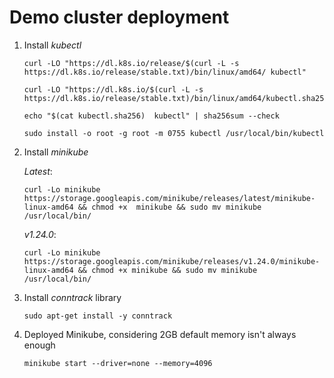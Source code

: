 # Demo cluster deployment

1. Install *kubectl*

   ```console
   curl -LO "https://dl.k8s.io/release/$(curl -L -s https://dl.k8s.io/release/stable.txt)/bin/linux/amd64/ kubectl"
   ```

   ```console
   curl -LO "https://dl.k8s.io/$(curl -L -s https://dl.k8s.io/release/stable.txt)/bin/linux/amd64/kubectl.sha256"
   ```

   ```console
   echo "$(cat kubectl.sha256)  kubectl" | sha256sum --check
   ```

   ```console
   sudo install -o root -g root -m 0755 kubectl /usr/local/bin/kubectl
   ```

2. Install *minikube*

   *Latest*:

   ```console
   curl -Lo minikube https://storage.googleapis.com/minikube/releases/latest/minikube-linux-amd64 && chmod +x  minikube && sudo mv minikube /usr/local/bin/
   ```

   *v1.24.0*:

   ```console
   curl -Lo minikube https://storage.googleapis.com/minikube/releases/v1.24.0/minikube-linux-amd64 && chmod +x minikube && sudo mv minikube /usr/local/bin/
   ```

3. Install *conntrack* library
   
   ```console
   sudo apt-get install -y conntrack
   ```

4. Deployed Minikube, considering 2GB default memory isn't always enough

   ```console
   minikube start --driver=none --memory=4096
   ```